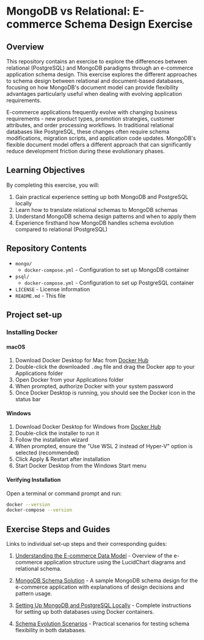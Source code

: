 # MongoDB vs Relational: E-commerce Schema Design Exercise

## Overview

This repository contains an exercise to explore the differences between relational (PostgreSQL) and MongoDB paradigms through an e-commerce application schema design. This exercise explores the different approaches to schema design between relational and document-based databases, focusing on how MongoDB's document model can provide flexibility advantages particularly useful when dealing with evolving application requirements.

E-commerce applications frequently evolve with changing business requirements - new product types, promotion strategies, customer attributes, and order processing workflows. In traditional relational databases like PostgreSQL, these changes often require schema modifications, migration scripts, and application code updates. MongoDB's flexible document model offers a different approach that can significantly reduce development friction during these evolutionary phases.

## Learning Objectives

By completing this exercise, you will:
1. Gain practical experience setting up both MongoDB and PostgreSQL locally
2. Learn how to translate relational schemas to MongoDB schemas
3. Understand MongoDB schema design patterns and when to apply them
4. Experience firsthand how MongoDB handles schema evolution compared to relational (PostgreSQL)

## Repository Contents

- `mongo/` 
  - `docker-compose.yml` - Configuration to set up MongoDB container
- `psql/`
  - `docker-compose.yml` - Configuration to set up PostgreSQL container
- `LICENSE` - License information
- `README.md` - This file
  
## Project set-up

### Installing Docker

#### macOS
1. Download Docker Desktop for Mac from [Docker Hub](https://docs.docker.com/desktop/install/mac-install/)
2. Double-click the downloaded `.dmg` file and drag the Docker app to your Applications folder
3. Open Docker from your Applications folder
4. When prompted, authorize Docker with your system password
5. Once Docker Desktop is running, you should see the Docker icon in the status bar

#### Windows
1. Download Docker Desktop for Windows from [Docker Hub](https://docs.docker.com/desktop/install/windows-install/)
2. Double-click the installer to run it
3. Follow the installation wizard
4. When prompted, ensure the "Use WSL 2 instead of Hyper-V" option is selected (recommended)
5. Click Apply & Restart after installation
6. Start Docker Desktop from the Windows Start menu

#### Verifying Installation
Open a terminal or command prompt and run:

```bash
docker --version
docker-compose --version
```

## Exercise Steps and Guides

Links to individual set-up steps and their corresponding guides:


1. [Understanding the E-commerce Data Model](docs/ecommerce-model.md) - Overview of the e-commerce application structure using the LucidChart diagrams and relational schema.

2. [MongoDB Schema Solution](docs/mongodb-schema-solution.md) - A sample MongoDB schema design for the e-commerce application with explanations of design decisions and pattern usage.
  
3. [Setting Up MongoDB and PostgreSQL Locally](database-setup.md) - Complete instructions for setting up both databases using Docker containers.

4. [Schema Evolution Scenarios](docs/schema-evolution.md) - Practical scenarios for testing schema flexibility in both databases.
